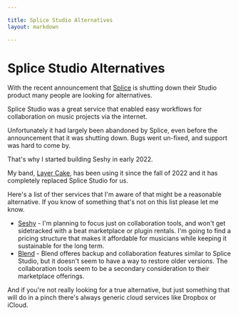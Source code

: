 ```yaml
---

title: Splice Studio Alternatives
layout: markdown

---
```


# Splice Studio Alternatives

With the recent announcement that [Splice](https://splice.com/) is shutting down their
Studio product many people are looking for alternatives.

Splice Studio was a great service that enabled easy workflows for collaboration on
music projects via the internet.

Unfortunately it had largely been abandoned by Splice, even before the announcement
that it was shutting down. Bugs went un-fixed, and support was hard to come by.

That's why I started building Seshy in early 2022.

My band, [Layer Cake](http://www.layercake.band/), has been using it since the fall
of 2022 and it has completely replaced Splice Studio for us.

Here's a list of ther services that I'm aware of that might be a reasonable alternative. If you
know of something that's not on this list please let me know.

* [Seshy](https://seshy.me/) - I'm planning to focus just on collaboration tools, and won't
  get sidetracked with a beat marketplace or plugin rentals. I'm going to find a pricing structure
  that makes it affordable for musicians while keeping it sustainable for the long term.
* [Blend](https://blend.io/) - Blend offeres backup and collaboration features similar to Splice
  Studio, but it doesn't seem to have a way to restore older versions. The collaboration tools seem
  to be a secondary consideration to their marketplace offerings.

And if you're not really looking for a true alternative, but just something that will do in
a pinch there's always generic cloud services like Dropbox or iCloud.
